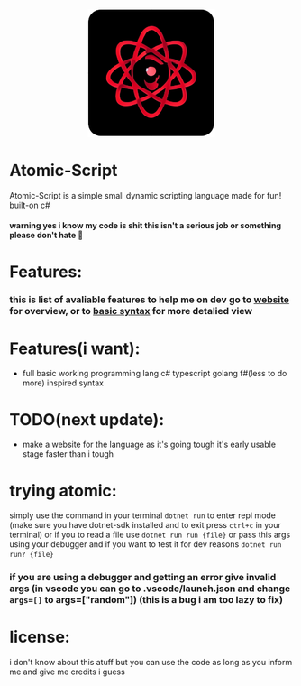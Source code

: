 <p align="center" width="100% height="100%">
<img src="/website/res/logo.png" width="45%" height="45%">
</p>

# Atomic-Script

Atomic-Script is a simple small dynamic scripting language made for fun! built-on c#
#### warning yes i know my code is shit this isn't a serious job or something please don't hate 🥳

# Features:
### this is list of avaliable features to help me on dev go to [website](atonix0.github.io/Atomic-Script) for overview, or to [basic syntax](atonix0.github.io/Atomic-Script/docs/basic_syntax) for more detalied view


# Features(i want):

- full basic working programming lang c# typescript golang f#(less to do more) inspired syntax

# TODO(next update):
- make a website for the language as it's going tough it's early usable stage faster than i tough
# trying atomic:
simply use the command in your terminal ```dotnet run``` to enter repl mode
(make sure you have dotnet-sdk installed and to exit press ```ctrl+c``` in your terminal)
or if you to read a file use ```dotnet run run {file}``` or pass this args using your debugger
and if you want to test it for dev reasons ```dotnet run run? {file}``` 
### if you are using a debugger and getting an error give invalid args (in vscode you can go to .vscode/launch.json and change ```args=[]``` to args=["random"]) (this is a bug i am too lazy to fix)

# license:

i don't know about this atuff but you can use the code as long as you inform me and give me credits i guess
